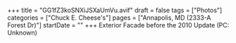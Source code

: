 +++
title = "GG1fZ3koSNXiJSXaUmVu.avif"
draft = false
tags = ["Photos"]
categories = ["Chuck E. Cheese's"]
pages = ["Annapolis, MD (2333-A Forest Dr)"]
startDate = ""
+++
Exterior Facade before the 2010 Update (PC: Unknown)
